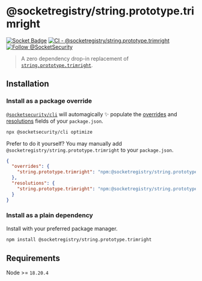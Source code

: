# @socketregistry/string.prototype.trimright

[![Socket Badge](https://socket.dev/api/badge/npm/package/@socketregistry/string.prototype.trimright)](https://socket.dev/npm/package/@socketregistry/string.prototype.trimright)
[![CI - @socketregistry/string.prototype.trimright](https://github.com/SocketDev/socket-registry-js/actions/workflows/test.yml/badge.svg)](https://github.com/SocketDev/socket-registry-js/actions/workflows/test.yml)
[![Follow @SocketSecurity](https://img.shields.io/twitter/follow/SocketSecurity?style=social)](https://twitter.com/SocketSecurity)

> A zero dependency drop-in replacement of
> [`string.prototype.trimright`](https://www.npmjs.com/package/string.prototype.trimright).

## Installation

### Install as a package override

[`@socketsecurity/cli`](https://www.npmjs.com/package/@socketsecurity/cli) will
automagically :sparkles: populate the
[overrides](https://docs.npmjs.com/cli/v9/configuring-npm/package-json#overrides)
and [resolutions](https://yarnpkg.com/configuration/manifest#resolutions) fields
of your `package.json`.

```sh
npx @socketsecurity/cli optimize
```

Prefer to do it yourself? You may manually add
`@socketregistry/string.prototype.trimright` to your `package.json`.

```json
{
  "overrides": {
    "string.prototype.trimright": "npm:@socketregistry/string.prototype.trimright@^1"
  },
  "resolutions": {
    "string.prototype.trimright": "npm:@socketregistry/string.prototype.trimright@^1"
  }
}
```

### Install as a plain dependency

Install with your preferred package manager.

```sh
npm install @socketregistry/string.prototype.trimright
```

## Requirements

Node &gt;= `18.20.4`

